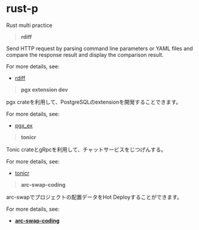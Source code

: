 # rust-p
Rust multi practice



> **rdiff**

Send HTTP request by parsing command line parameters or YAML files and compare the response result and display the comparison result. 



For more details, see:

- [rdiff](https://github.com/wangxinyang/rdiff)








> **pgx extension dev**

pgx crateを利用して、PostgreSQLのextensionを開発することできます。


For more details, see:

- [pgx_ex](https://github.com/wangxinyang/rust-p/tree/main/pgx_ex)







> **tonicr**

Tonic crateとgRpcを利用して、チャットサービスをじつげんする。


For more details, see:

- [tonicr](https://github.com/wangxinyang/rust-p/tree/main/tonicr)







> **arc-swap-coding**

arc-swapでプロジェクトの配置データをHot Deployすることができます。


For more details, see:

- [**arc-swap-coding**](https://github.com/wangxinyang/rust-p/tree/main/arc-swap-coding)

